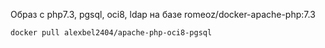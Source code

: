 Образ с php7.3, pgsql, oci8, ldap на базе romeoz/docker-apache-php:7.3

`docker pull alexbel2404/apache-php-oci8-pgsql`